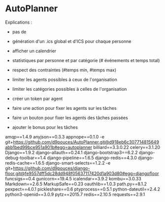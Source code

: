 AutoPlanner
===========

Explications :

  * pas de  


  * génération d'un .ics global et d'ICS pour chaque personne
  * afficher un calendrier
  * statistiques par personne et par catégorie (# événements et temps total)
  * respect des contraintes (#temps min, #temps max)
  * limiter les agents possibles à ceux de l'organisation 
  * limiter les catégories possibles à celles de l'organisation
  * créer un token par agent
  * faire une action pour fixer les agents sur les tâches
  * faire un bouton pour fixer les agents des tâches passées
  * ajouter le bonus pour les tâches 
  
amqp==1.4.9
anyjson==0.3.3
appnope==0.1.0
-e git+https://github.com/d9pouces/AutoPlanner.git@d918eb6c307714815649abb1bed99bce951a901b#egg=autoplanner
billiard==3.3.0.22
celery==3.1.20
Django==1.9.2
django-allauth==0.24.1
django-bootstrap3==6.2.2
django-debug-toolbar==1.4
django-pipeline==1.6.5
django-redis==4.3.0
django-redis-cache==1.6.5
django-smart-selects==1.2.2
-e git+https://github.com/d9pouces/django-floor.git@fe9557dff5dc28dd948f05637117420d1a903d80#egg=djangofloor
funcsigs==0.4
gunicorn==19.4.5
icalendar==3.9.2
kombu==3.0.33
Markdown==2.6.5
MarkupSafe==0.23
oauthlib==1.0.3
path.py==8.1.2
pexpect==4.0.1
pickleshare==0.6
ptyprocess==0.5.1
python-dateutil==2.4.2
python3-openid==3.0.9
pytz==2015.7
redis==2.10.5
requests==2.9.1
